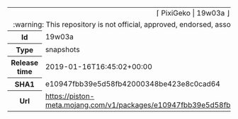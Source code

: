 <html><table>
<tr><td colspan="2" align="center"><img width="0" height="0"><br/>⌈ PixiGeko | 19w03a ⌋<br/><img width="0" height="0"></td></tr>
<tr><td colspan="2" align="center"><img width="0" height="0"><br/>
:warning: This repository is not official, approved, endorsed, associated or connected with Mojang :warning:
<br/><img width="0" height="0"></td></tr>
<tr><th>Id</th><td>19w03a</td></tr>
<tr><th>Type</th><td>snapshots</td></tr>
<tr><th>Release time</th><td>2019-01-16T16:45:02+00:00</td></tr>
<tr><th>SHA1</th><td>e10947fbb39e5d58fb42000348be423e8c0cad64</td></tr>
<tr><th>Url</th><td><a href="https://piston-meta.mojang.com/v1/packages/e10947fbb39e5d58fb42000348be423e8c0cad64/19w03a.json">https://piston-meta.mojang.com/v1/packages/e10947fbb39e5d58fb42000348be423e8c0cad64/19w03a.json</a></td></tr>